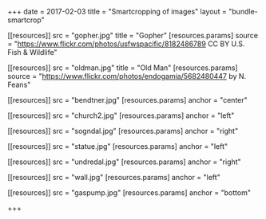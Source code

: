 +++
date = 2017-02-03
title = "Smartcropping of images"
layout = "bundle-smartcrop"

[[resources]]
src = "gopher.jpg"
title = "Gopher"
[resources.params]
source = "https://www.flickr.com/photos/usfwspacific/8182486789 CC BY U.S. Fish & Wildlife"

[[resources]]
src = "oldman.jpg"
title = "Old Man"
[resources.params]
source = "https://www.flickr.com/photos/endogamia/5682480447 by N. Feans"

[[resources]]
src = "bendtner.jpg"
[resources.params]
anchor = "center"

[[resources]]
src = "church2.jpg"
[resources.params]
anchor = "left"

[[resources]]
src = "sogndal.jpg"
[resources.params]
anchor = "right"

[[resources]]
src = "statue.jpg"
[resources.params]
anchor = "left"


[[resources]]
src = "undredal.jpg"
[resources.params]
anchor = "right"


[[resources]]
src = "wall.jpg"
[resources.params]
anchor = "left"


[[resources]]
src = "gaspump.jpg"
[resources.params]
anchor = "bottom"

+++

